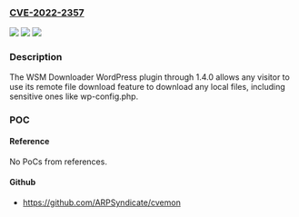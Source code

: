 ### [CVE-2022-2357](https://cve.mitre.org/cgi-bin/cvename.cgi?name=CVE-2022-2357)
![](https://img.shields.io/static/v1?label=Product&message=WSM%20Downloader&color=blue)
![](https://img.shields.io/static/v1?label=Version&message=n%2Fa&color=blue)
![](https://img.shields.io/static/v1?label=Vulnerability&message=CWE-552%20Files%20or%20Directories%20Accessible%20to%20External%20Parties&color=brighgreen)

### Description

The WSM Downloader WordPress plugin through 1.4.0 allows any visitor to use its remote file download feature to download any local files, including sensitive ones like wp-config.php.

### POC

#### Reference
No PoCs from references.

#### Github
- https://github.com/ARPSyndicate/cvemon

